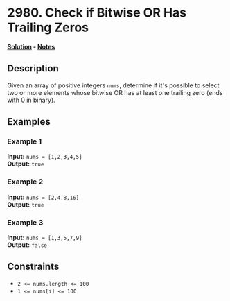 # 2980. Check if Bitwise OR Has Trailing Zeros

**[Solution](./solution.c) - [Notes](./notes.md)**

## Description
Given an array of positive integers `nums`, determine if it's possible to select two or more elements whose bitwise OR has at least one trailing zero (ends with 0 in binary).

## Examples

### Example 1
**Input:** `nums = [1,2,3,4,5]`  
**Output:** `true`

### Example 2
**Input:** `nums = [2,4,8,16]`  
**Output:** `true`

### Example 3
**Input:** `nums = [1,3,5,7,9]`  
**Output:** `false`

## Constraints
- `2 <= nums.length <= 100`
- `1 <= nums[i] <= 100`
